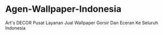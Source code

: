 # Agen-Wallpaper-Indonesia
Art's DECOR Pusat Layanan Jual Wallpaper Gorsir Dan Eceran Ke Seluruh Indonesia
